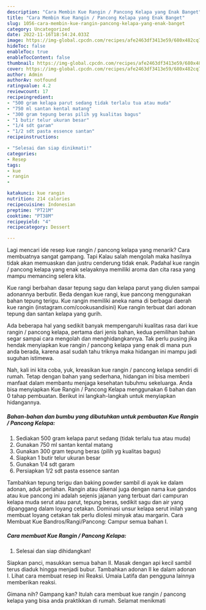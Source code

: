 ```yaml
---
description: "Cara Membin Kue Rangin / Pancong Kelapa yang Enak Banget"
title: "Cara Membin Kue Rangin / Pancong Kelapa yang Enak Banget"
slug: 1056-cara-membin-kue-rangin-pancong-kelapa-yang-enak-banget
category: Uncategorized
date: 2022-11-16T18:54:24.033Z
image: https://img-global.cpcdn.com/recipes/afe2463df3413e59/680x482cq70/kue-rangin-pancong-kelapa-foto-resep-utama.jpg
hideToc: false
enableToc: true
enableTocContent: false
thumbnail: https://img-global.cpcdn.com/recipes/afe2463df3413e59/680x482cq70/kue-rangin-pancong-kelapa-foto-resep-utama.jpg
cover: https://img-global.cpcdn.com/recipes/afe2463df3413e59/680x482cq70/kue-rangin-pancong-kelapa-foto-resep-utama.jpg
author: Admin
authorAv: notfound
ratingvalue: 4.2
reviewcount: 17
recipeingredient:
- "500 gram kelapa parut sedang tidak terlalu tua atau muda"
- "750 ml santan kental matang"
- "300 gram tepung beras pilih yg kualitas bagus"
- "1 butir telur ukuran besar"
- "1/4 sdt garam"
- "1/2 sdt pasta essence santan"
recipeinstructions:

- "Selesai dan siap dinikmati!"
categories:
- Resep
tags:
- kue
- rangin
- 

katakunci: kue rangin  
nutrition: 214 calories
recipecuisine: Indonesian
preptime: "PT21M"
cooktime: "PT38M"
recipeyield: "4"
recipecategory: Dessert

---
```



Lagi mencari ide resep kue rangin / pancong kelapa yang menarik? Cara membuatnya sangat gampang. Tapi Kalau salah mengolah maka hasilnya tidak akan memuaskan dan justru cenderung tidak enak. Padahal kue rangin / pancong kelapa yang enak selayaknya memiliki aroma dan cita rasa yang mampu memancing selera kita.


Kue rangi berbahan dasar tepung sagu dan kelapa parut yang diulen sampai adonannya berbutir. Beda dengan kue rangi, kue pancong menggunakan bahan tepung terigu. Kue rangin memiliki aneka nama di berbagai daerah kue rangin (instagram.com/cookusandisini) Kue rangin terbuat dari adonan tepung dan santan kelapa yang gurih.

Ada beberapa hal yang sedikit banyak mempengaruhi kualitas rasa dari kue rangin / pancong kelapa, pertama dari jenis bahan, kedua pemilihan bahan segar sampai cara mengolah dan menghidangkannya. Tak perlu pusing jika hendak menyiapkan kue rangin / pancong kelapa yang enak di mana pun anda berada, karena asal sudah tahu triknya maka hidangan ini mampu jadi suguhan istimewa.


Nah, kali ini kita coba, yuk, kreasikan kue rangin / pancong kelapa sendiri di rumah. Tetap dengan bahan yang sederhana, hidangan ini bisa memberi manfaat dalam membantu menjaga kesehatan tubuhmu sekeluarga. Anda bisa menyiapkan Kue Rangin / Pancong Kelapa menggunakan 6 bahan dan 0 tahap pembuatan. Berikut ini langkah-langkah untuk menyiapkan hidangannya.

<!--inarticleads1-->

##### Bahan-bahan dan bumbu yang dibutuhkan untuk pembuatan Kue Rangin / Pancong Kelapa:

1. Sediakan 500 gram kelapa parut sedang (tidak terlalu tua atau muda)
1. Gunakan 750 ml santan kental matang
1. Gunakan 300 gram tepung beras (pilih yg kualitas bagus)
1. Siapkan 1 butir telur ukuran besar
1. Gunakan 1/4 sdt garam
1. Persiapkan 1/2 sdt pasta essence santan


Tambahkan tepung terigu dan baking powder sambil di ayak ke dalam adonan, aduk perlahan. Rangin atau dikenal juga dengan nama kue gandos atau kue pancong ini adalah sejenis jajanan yang terbuat dari campuran kelapa muda serut atau parut, tepung beras, sedikit sagu dan air yang dipanggang dalam loyang cetakan. Dominasi unsur kelapa serut inilah yang membuat loyang cetakan tak perlu diolesi minyak atau margarin. Cara Membuat Kue Bandros/Rangi/Pancong: Campur semua bahan I. 

<!--inarticleads2-->

##### Cara membuat Kue Rangin / Pancong Kelapa:


1. Selesai dan siap dihidangkan!

Siapkan panci, masukkan semua bahan II. Masak dengan api kecil sambil terus diaduk hingga menjadi bubur. Tambahkan adonan II ke dalam adonan I. Lihat cara membuat resep ini Reaksi. Umaia Latifa dan pengguna lainnya memberikan reaksi. 

Gimana nih? Gampang kan? Itulah cara membuat kue rangin / pancong kelapa yang bisa anda praktikkan di rumah. Selamat menikmati
